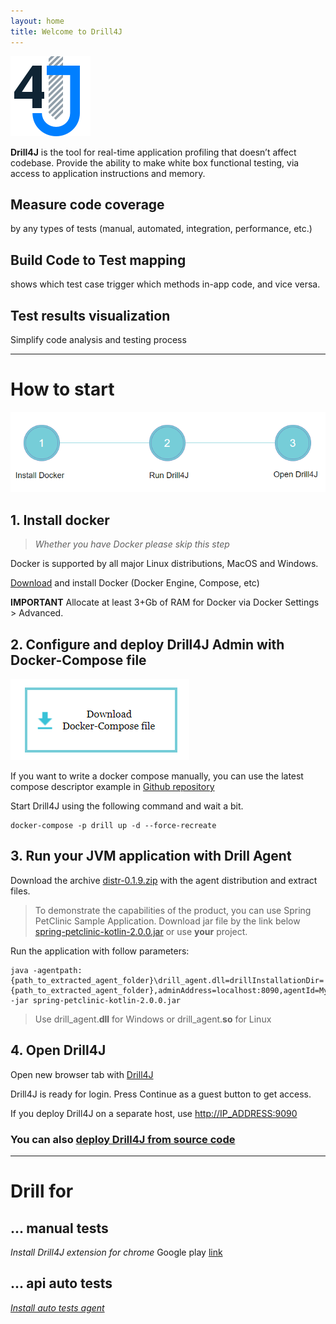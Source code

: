 ```yaml
---
layout: home
title: Welcome to Drill4J 
---
```

![image](/assets/img/drill-logo.png)

**Drill4J** is the tool for real-time application profiling that doesn’t affect codebase. Provide the ability to make white box functional testing, via access to application instructions and memory.

## Measure code coverage 
by any types of tests (manual, automated, integration, performance, etc.)​
## Build Code to Test mapping
shows which test case trigger which methods in-app code, and vice versa. ​
## Test results visualization
Simplify code analysis and testing process

***  

# How to start

![image](/assets/img/install-drill-step1.png)

## 1. Install docker 
> _Whether you have Docker please skip this step_

Docker is supported by all major Linux distributions, MacOS and Windows.

[Download](https://www.docker.com/community-edition) and install Docker (Docker Engine, Compose, etc) 


**IMPORTANT** Allocate at least 3+Gb of RAM for Docker via Docker Settings > Advanced. 

## 2. Configure and deploy Drill4J Admin with Docker-Compose file

<p><a href="/assets/file/docker-compose.yml" download><img src="/assets/img/install-drill-step2.png" alt="image" /></a></p>

If you want to write a docker compose manually, you can use the latest compose descriptor example in [Github repository](https://github.com/Drill4J/drill4j.github.io/blob/master/assets/files/docker-compose.yml)

Start Drill4J using the following command and wait a bit.
```console
docker-compose -p drill up -d --force-recreate
```

## 3. Run your JVM application with Drill Agent

Download the archive [distr-0.1.9.zip](https://github.com/Drill4J/drill4j.github.io/files/3392139/distr-0.1.9.zip) with the agent distribution
and extract files.

>To demonstrate the capabilities of the product, you can use Spring PetClinic Sample Application.
>Download jar file by the link below [spring-petclinic-kotlin-2.0.0.jar](/assets/files/spring-petclinic-kotlin-2.0.0.jar)
>or use **your** project.


Run the application with follow parameters:
```console
java -agentpath:{path_to_extracted_agent_folder}\drill_agent.dll=drillInstallationDir={path_to_extracted_agent_folder},adminAddress=localhost:8090,agentId=MyIncredibleAgent -jar spring-petclinic-kotlin-2.0.0.jar
```
> Use drill_agent.**dll** for Windows or drill_agent.**so** for Linux

## 4. Open Drill4J
Open new browser tab with [Drill4J](http://localhost:9090)

Drill4J is ready for login. Press Continue as a guest button to get access. 

If you deploy Drill4J on a separate host, use [http://IP_ADDRESS:9090](http://IP_ADDRESS:9090)


### You can also [deploy Drill4J from source code](/deploy-from-sources/)

***  

# Drill for
## ... manual tests
_Install Drill4J extension for chrome_
Google play [link](https://chrome.google.com/webstore/detail/drill4j-browser-extension/lhlkfdlgddnmbhhlcopcliflikibeplm?hl=ru)

## ... api auto tests
[_Install auto tests agent_](/auto-tests-agent-guid/)


